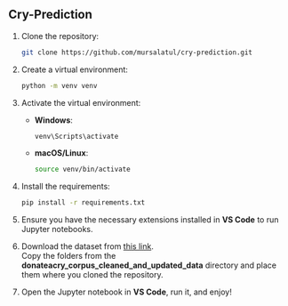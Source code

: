 ## Cry-Prediction

1. Clone the repository:  
   ```bash
   git clone https://github.com/mursalatul/cry-prediction.git
   ```

2. Create a virtual environment:  
   ```bash
   python -m venv venv
   ```

3. Activate the virtual environment:  
   - **Windows**:  
     ```bash
     venv\Scripts\activate
     ```
   - **macOS/Linux**:  
     ```bash
     source venv/bin/activate
     ```

4. Install the requirements:  
   ```bash
   pip install -r requirements.txt
   ```

5. Ensure you have the necessary extensions installed in **VS Code** to run Jupyter notebooks.

6. Download the dataset from [this link](https://github.com/gveres/donateacry-corpus).  
   Copy the folders from the <b>donateacry_corpus_cleaned_and_updated_data</b> directory and place them where you cloned the repository.

7. Open the Jupyter notebook in **VS Code**, run it, and enjoy!
